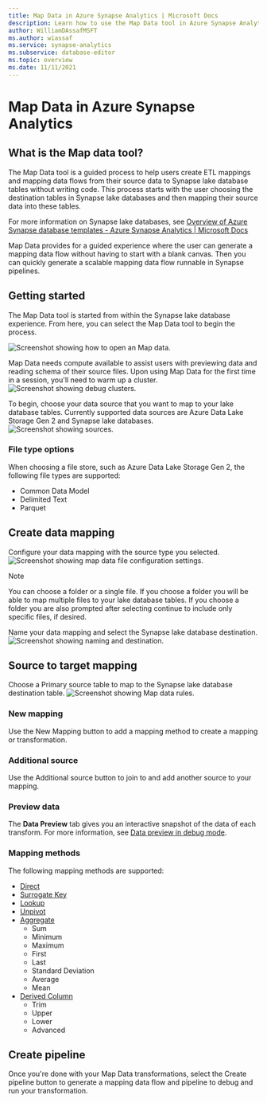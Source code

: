 ```yaml
---
title: Map Data in Azure Synapse Analytics | Microsoft Docs
description: Learn how to use the Map Data tool in Azure Synapse Analytics
author: WilliamDAssafMSFT
ms.author: wiassaf
ms.service: synapse-analytics
ms.subservice: database-editor
ms.topic: overview
ms.date: 11/11/2021
---
```


# Map Data in Azure Synapse Analytics


## What is the Map data tool?


The Map Data tool is a guided process to help users create ETL mappings and mapping data flows from their source data to Synapse lake database tables without writing code. This process starts with the user choosing the destination tables in Synapse lake databases and then mapping their source data into these tables. 

For more information on Synapse lake databases, see [Overview of Azure Synapse database templates - Azure Synapse Analytics | Microsoft Docs](overview-database-templates.md)

Map Data provides for a guided experience where the user can generate a mapping data flow without having to start with a blank canvas. Then you can quickly generate a scalable mapping data flow runnable in Synapse pipelines.

## Getting started

The Map Data tool is started from within the Synapse lake database experience. From here, you can select the Map Data tool to begin the process. 

![Screenshot showing how to open an Map data.](./media/overview-map-data/open-map-data.png)


Map Data needs compute available to assist users with previewing data and reading schema of their source files. Upon using Map Data for the first time in a session, you'll need to warm up a cluster.
![Screenshot showing debug clusters.](./media/overview-map-data/debug-map-data.png)

To begin, choose your data source that you want to map to your lake database tables. Currently supported data sources are Azure Data Lake Storage Gen 2 and Synapse lake databases.
![Screenshot showing sources.](./media/overview-map-data/sources-map-data.png)

### File type options
When choosing a file store, such as Azure Data Lake Storage Gen 2, the following file types are supported:

* Common Data Model
* Delimited Text
* Parquet


## Create data mapping
Configure your data mapping with the source type you selected.
![Screenshot showing map data file configuration settings.](./media/overview-map-data/map-data-file-selection.png)

> [!NOTE] 
> You can choose a folder or a single file. If you choose a folder you will be able to map multiple files to your lake database tables.  If you choose a folder you are also prompted after selecting continue to include only specific files, if desired.

Name your data mapping and select the Synapse lake database destination.
![Screenshot showing naming and destination.](./media/overview-map-data/destination-map-data.png)

## Source to target mapping
Choose a Primary source table to map to the Synapse lake database destination table.
![Screenshot showing Map data rules.](./media/overview-map-data/rules-map-data.png)

### New mapping
Use the New Mapping button to add a mapping method to create a mapping or transformation.

### Additional source
Use the Additional source button to join to and add another source to your mapping.

### Preview data
The **Data Preview** tab gives you an interactive snapshot of the data of each transform. For more information, see [Data preview in debug mode](../../data-factory/concepts-data-flow-debug-mode.md#data-preview).

### Mapping methods

The following mapping methods are supported:

* [Direct](../../data-factory/data-flow-select.md)
* [Surrogate Key](../../data-factory/data-flow-surrogate-key.md)
* [Lookup](../../data-factory/data-flow-lookup.md)
* [Unpivot](../../data-factory/data-flow-unpivot.md)
* [Aggregate](../../data-factory/data-flow-aggregate.md)
	* Sum
	* Minimum
	* Maximum
	* First
	* Last
	* Standard Deviation
	* Average
	* Mean
* [Derived Column](../../data-factory/data-flow-derived-column.md)
	* Trim
	* Upper
	* Lower
	* Advanced 


## Create pipeline

Once you're done with your Map Data transformations, select the Create pipeline button to generate a mapping data flow and pipeline to debug and run your transformation.